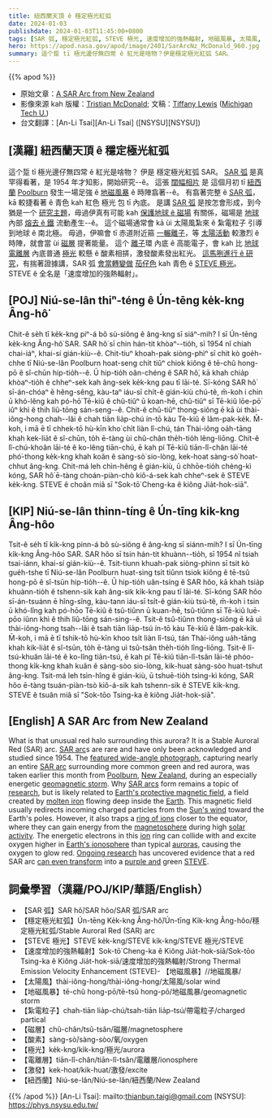 ```yaml
---
title: 紐西蘭天頂 ê 穩定極光紅弧
date: 2024-01-03
publishdate: 2024-01-03T11:45:00+0800
tags: [SAR 弧, 穩定極光紅弧, STEVE 極光, 速度增加的強熱輻射, 地磁風暴, 太陽風, 紮電粒子, 磁層, 酸素, 電離層, 激發, 紐西蘭]
hero: https://apod.nasa.gov/apod/image/2401/SarArcNz_McDonald_960.jpg
summary: 這个踅 tī 極光邊仔無四常 ê 紅光是啥物？伊是穩定極光紅弧 SAR。
---
```


{{% apod %}}

- 原始文章：[A SAR Arc from New Zealand](https://apod.nasa.gov/apod/ap240103.html)
- 影像來源 kah 版權：[Tristian McDonald](https://www.instagram.com/tristianmcdonaldphotography/); 文稿：[Tiffany Lewis](https://www.mtu.edu/physics/department/faculty/lewis/) ([Michigan Tech U.](https://www.mtu.edu/physics/))
- 台文翻譯：[An-Li Tsai][An-Li Tsai] ([NSYSU][NSYSU])

## [漢羅] 紐西蘭天頂 ê 穩定極光紅弧
這个踅 tī 極光邊仔無四常 ê 紅光是啥物？
伊是 穩定極光紅弧 SAR。
[SAR 弧][SAR arc 1] 是真罕得看著，是 1954 年才知影，開始研究--ê。
這張 [闊幅相片][featured wide-angle photograph] 是 這個月初 tī [紐西蘭][New Zealand] [Poolburn][Poolburn] 發生一場足強 ê [地磁風暴][geomagnetic storm] ê 時陣翕著--ê。
有翕著完整 ê [SAR 弧][SAR arc 2]，kā 較捷看著 ê 青色 kah 紅色 極光 包 tī 內底。
是講 [SAR 弧][SAR arcs] 是按怎會形成，到今猶是一个 [研究主題][research]，毋過伊真有可能 kah [保護地球 ê 磁場][Earth's protective magnetic field] 有關係，磁場是 [地球][Earth] 內部 [熔去 ê 鐵][molten iron] 流動產生--ê。
這个磁場通常會 kā ùi 太陽風紮來 ê 紮電粒子 引導到地球 ê 南北極。
毋過，伊嘛會 tī 赤道附近箍 [一輾離子][ring of ions]，等 [太陽活動][solar activity] 較激烈 ê 時陣，就會當 ùi [磁層][magnetosphere] 提著能量。
這个 [離子][ion]環 內底 ê 高能電子，會 kah 比 [地球電離層][Earth's ionosphere] 內底普通 [極光][auroras] 較懸 ê 酸素相挵，激發酸素發出紅光。
[這馬咧進行 ê 研究][Ongoing research]，有揣著證據講，SAR 弧 [會當轉變做][can even transform] [茄仔色][purple and] kah 青色 ê [STEVE 極光][STEVE]。
STEVE ê 全名是「速度增加的強熱輻射」。

## [POJ] Niú-se-lân thiⁿ-téng ê Ún-tēng ke̍k-kng Âng-hô͘
Chit-ê se̍h tī ke̍k-kng piⁿ-á bô sù-siông ê âng-kng sī siáⁿ-mih?
I sī Ún-tēng ke̍k-kng Âng-hô͘ SAR.
SAR hô͘ sī chin hán-tit khòaⁿ--tio̍h, sī 1954 nî chiah chai-iáⁿ, khai-sí gián-kiù--ê.
Chit-tiuⁿ khoah-pak siòng-phìⁿ sī chit kò goe̍h-chhe tī Niú-se-lân Poolburn hoat-seng chi̍t tiûⁿ chiok kiông ê tē-chû hong-pō ê sî-chūn hip-tio̍h--ê.
Ū hip-tio̍h oân-chéng ê SAR hô͘, kā khah chia̍p khòaⁿ-tio̍h ê chheⁿ-sek kah âng-sek ke̍k-kng pau tī lāi-té.
Sī-kóng SAR hô͘ sī-án-chóaⁿ ē hêng-sêng, kàu-taⁿ iáu-sī chi̍t-ê gián-kiù chú-tê, m̄-koh i chin ū khó-lêng kah pó-hō͘ Tē-kiû ê chû-tiûⁿ ū koan-hē, chû-tiûⁿ sī Tē-kiû lōe-pō͘ iûⁿ khì ê thih liû-tōng sán-seng--ê.
Chit-ê chû-tiûⁿ thong-siông ē kā ùi thài-iông-hong chah--lâi ê chah tiān lia̍p-chú ín-tō kàu Tè-kiû ê lâm-pak-ke̍k.
M̄-koh, i mā ē tī chhek-tō hù-kīn kho͘ chi̍t liàn lî-chú, tán Thài-iông oa̍h-tāng khah kek-lia̍t ê sî-chūn, to̍h ē-tàng ùi chû-chân the̍h-tio̍h lêng-liōng.
Chit-ê lî-chú-khoân lāi-té ê ko-lêng tiān-chú, ē kah pí Tē-kiû tiān-lî-chân lāi-té phó͘-thong ke̍k-kng khah koân ê sàng-sò͘ sio-lòng, kek-hoat sàng-sò͘ hoat-chhut âng-kng.
Chit-má leh chìn-hêng ê gián-kiù, ū chhōe-tio̍h chèng-kì kóng, SAR hô͘ ē-tàng choán-piàn-chò kiô-á-sek kah chheⁿ-sek ê STEVE ke̍k-kng.
STEVE ê choân miâ sī "Sok-tō͘ Cheng-ka ê kiông Jia̍t-hok-siā".

## [KIP] Niú-se-lân thinn-tíng ê Ún-tīng ki̍k-kng Âng-hôo
Tsit-ê se̍h tī ki̍k-kng pinn-á bô sù-siông ê âng-kng sī siánn-mih?
I sī Ún-tīng ki̍k-kng Âng-hôo SAR.
SAR hôo sī tsin hán-tit khuànn--tio̍h, sī 1954 nî tsiah tsai-iánn, khai-sí gián-kiù--ê.
Tsit-tiunn khuah-pak siòng-phìnn sī tsit kò gue̍h-tshe tī Niú-se-lân Poolburn huat-sing tsi̍t tiûnn tsiok kiông ê tē-tsû hong-pō ê sî-tsūn hip-tio̍h--ê.
Ū hip-tio̍h uân-tsíng ê SAR hôo, kā khah tsia̍p khuànn-tio̍h ê tshenn-sik kah âng-sik ki̍k-kng pau tī lāi-té.
Sī-kóng SAR hôo sī-án-tsuánn ē hîng-sîng, kàu-tann iáu-sī tsi̍t-ê gián-kiù tsú-tê, m̄-koh i tsin ū khó-lîng kah pó-hōo Tē-kiû ê tsû-tiûnn ū kuan-hē, tsû-tiûnn sī Tē-kiû luē-pōo iûnn khì ê thih liû-tōng sán-sing--ê.
Tsit-ê tsû-tiûnn thong-siông ē kā uì thài-iông-hong tsah--lâi ê tsah tiān lia̍p-tsú ín-tō kàu Tè-kiû ê lâm-pak-ki̍k.
M̄-koh, i mā ē tī tshik-tō hù-kīn khoo tsi̍t liàn lî-tsú, tán Thài-iông ua̍h-tāng khah kik-lia̍t ê sî-tsūn, to̍h ē-tàng uì tsû-tsân the̍h-tio̍h lîng-liōng.
Tsit-ê lî-tsú-khuân lāi-té ê ko-lîng tiān-tsú, ē kah pí Tē-kiû tiān-lî-tsân lāi-té phóo-thong ki̍k-kng khah kuân ê sàng-sòo sio-lòng, kik-huat sàng-sòo huat-tshut âng-kng.
Tsit-má leh tsìn-hîng ê gián-kiù, ū tshuē-tio̍h tsìng-kì kóng, SAR hôo ē-tàng tsuán-piàn-tsò kiô-á-sik kah tshenn-sik ê STEVE ki̍k-kng.
STEVE ê tsuân miâ sī "Sok-tōo Tsing-ka ê kiông Jia̍t-hok-siā".

## [English] A SAR Arc from New Zealand
What is that unusual red halo surrounding this aurora?
It is a Stable Auroral Red (SAR) arc.
[SAR arc][SAR arc 1]s are rare and have only been acknowledged and studied since 1954.
The [featured wide-angle photograph][featured wide-angle photograph], capturing nearly an entire [SAR arc][SAR arc 2] surrounding more common green and red aurora, was taken earlier this month from [Poolburn][Poolburn], [New Zealand][New Zealand], during an especially energetic [geomagnetic storm][geomagnetic storm].
Why [SAR arcs][SAR arcs] form remains a topic of [research][research], but is likely related to [Earth's protective magnetic field][Earth's protective magnetic field], a field created by [molten iron][molten iron] flowing deep inside the [Earth][Earth].
This magnetic field usually redirects incoming charged particles from the [Sun's wind][Sun's wind] toward the Earth's poles.
However, it also traps a [ring of ions][ring of ions] closer to the equator, where they can gain energy from the [magnetosphere][magnetosphere] during high [solar activity][solar activity].
The energetic electrons in this [ion][ion] ring can collide with and excite oxygen higher in [Earth's ionosphere][Earth's ionosphere] than typical [auroras][auroras], causing the oxygen to glow red.
[Ongoing research][Ongoing research] has uncovered evidence that a red SAR arc [can even transform][can even transform] into a [purple and][purple and] green [STEVE][STEVE].

## 詞彙學習（漢羅/POJ/KIP/華語/English）
- 【SAR 弧】SAR hô͘/SAR hôo/SAR 弧/SAR arc
- 【穩定極光紅弧】Ún-tēng Ke̍k-kng Âng-hô͘/Ún-tīng Ki̍k-kng Âng-hôo/穩定極光紅弧/Stable Auroral Red (SAR) arc
- 【STEVE 極光】STEVE ke̍k-kng/STEVE ki̍k-kng/STEVE 極光/STEVE
- 【速度增加的強熱輻射】Sok-tō͘ Cheng-ka ê Kiông Jia̍t-hok-siā/Sok-tōo Tsing-ka ê Kiông Jia̍t-hok-siā/速度增加的強熱輻射/Strong Thermal Emission Velocity Enhancement (STEVE)- 【地磁風暴】//地磁風暴/
- 【太陽風】thài-iông-hong/thài-iông-hong/太陽風/solar wind
- 【地磁風暴】tē-chû hong-pō/tē-tsû hong-pō/地磁風暴/geomagnetic storm
- 【紮電粒子】chah-tiān lia̍p-chú/tsah-tiān lia̍p-tsú/帶電粒子/charged partical
- 【磁層】chû-chân/tsû-tsân/磁層/magnetosphere
- 【酸素】sàng-sò͘/sàng-sòo/氧/oxygen
- 【極光】ke̍k-kng/ki̍k-kng/極光/aurora
- 【電離層】tiān-lî-chân/tiān-lî-tsân/電離層/ionosphere
- 【激發】kek-hoat/kik-huat/激發/excite
- 【紐西蘭】Niú-se-lân/Niú-se-lân/紐西蘭/New Zealand

{{% /apod %}}
[An-Li Tsai]: mailto:thianbun.taigi@gmail.com
[NSYSU]: https://phys.nsysu.edu.tw/

[copyright]: https://apod.nasa.gov/apod/fap/lib/about_apod.html#srapply
[License]: https://creativecommons.org/licenses/by/3.0/

[SAR arc 1]:https://www.windows2universe.org/glossary/aurora_SARARC.html
[featured wide-angle photograph]:https://www.instagram.com/p/C0e1DEXPQzR/
[SAR arc 2]:https://apod.nasa.gov/apod/ap231111.html
[Poolburn]:https://youtu.be/DLxQsUAXKag
[New Zealand]:https://en.wikipedia.org/wiki/New_Zealand
[geomagnetic storm]:https://en.wikipedia.org/wiki/Geomagnetic_storm
[SAR arcs]:https://spaceweatherarchive.com/2021/11/22/3308/
[research]:https://agupubs.onlinelibrary.wiley.com/doi/full/10.1002/2015JA021722
[Earth's protective magnetic field]:https://science.nasa.gov/science-research/planetary-science/earths-magnetosphere/
[molten iron]:https://physics.stackexchange.com/questions/385388/even-if-molten-iron-is-ionized-spins-how-does-it-make-a-mag-field
[Earth]:https://spaceplace.nasa.gov/menu/earth/
[Sun's wind]:https://apod.nasa.gov/apod/ap000318.html
[ring of ions]:https://en.wikipedia.org/wiki/Ring_current
[magnetosphere]:https://science.nasa.gov/heliophysics/focus-areas/magnetosphere-ionosphere/
[solar activity]:https://apod.nasa.gov/apod/ap160731.html
[ion]:https://en.wikipedia.org/wiki/Ion
[Earth's ionosphere]:https://science.nasa.gov/earth/10-things-to-know-about-the-ionosphere/
[auroras]:https://apod.nasa.gov/apod/ap230730.html
[Ongoing research]:https://agupubs.onlinelibrary.wiley.com/doi/full/10.1029/2022GL101205
[can even transform]:https://allthingslearning.files.wordpress.com/2011/10/dogs_surprised.jpg
[purple and]:https://apod.nasa.gov/apod/ap230927.html
[STEVE]:https://eos.org/research-spotlights/from-sar-arc-to-steve-an-atmospheric-evolution
